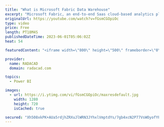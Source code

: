 ```yaml
---
title: "What is Microsoft Fabric Data Warehouse"
excerpt: "Microsoft Fabric, an end-to-end Saas cloud-based analytics platform, has many workloads and objects. One of the Objects is called Data Warehouse, or in short, Warehouse. In this article, I'll explain what the Data Warehouse in Microsoft Fabric is and how it works, and I will show you an example of it"
originalUrl: https://youtube.com/watch?v=fGsmCGOpiOc
type: video
price: Free
length: PT18M4S
publishedDateTime: 2023-06-01T05:06:02Z
heat: 54

featuredContent: "<iframe width=\"800\" height=\"500\" frameborder=\"0\" src=\"https://www.youtube.com/embed/fGsmCGOpiOc\" allow=\"accelerometer; autoplay; encrypted-media; gyroscope; picture-in-picture\" allowfullscreen></iframe>"

provider:
  name: RADACAD
  domain: radacad.com

topics:
  - Power BI

images:
  - url: https://i.ytimg.com/vi/fGsmCGOpiOc/maxresdefault.jpg
    width: 1280
    height: 720
    isCached: true

secured: "Xh508xkPK+AUa5rdjhZRXuJlWRN3JYhxlVmptdYs/7gb4xcN2P77VsWOyofYPfS4HFnJTCPo1XU0UwkxpJuilWQC1boJvpZEP0h4GKbo1z/VCCBKMbbzWTWoPp4tE5ACH343e8dUGrDqv1+7kkYOqIJJcTfTdCinrCnD6tqgTPUPPPNYABp60lFUVuQyacW7SLGC2HBW4WjBAMIuvQThSGKq5DFEwoJ9FkeVhEKOCpvUzpMZ3+WXBRxmYNgLGTwC9cDIqMhN7Dwn1AL35zzCIMEyWzSvwGdz5UYlNGLc+URxd5HyYqOajE18tRS6OMhx+ZJrpbMzCAP+XxzcFizznKDFKTS7DEIPSF9yQHLQVtuuc6+uzoAiq9sQ6L9XpiTyT8qhLEDSlovJ8kveIwlLI+XzPezp5eEKI40AWwxIB2I=;9eQnctvvueALUI41C6nJJQ=="
---
```


